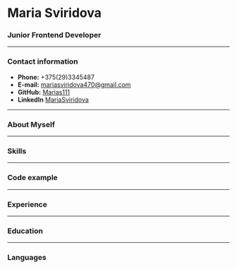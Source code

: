 # Maria Sviridova
###  Junior Frontend Developer
***
### Contact information
* **Phone:** +375(29)3345487
* **E-mail:** mariasviridova470@gmail.com
* **GitHub:** [Marias111][tag1]
* **LinkedIn** [MariaSviridova][tag2]
***  
### About Myself
***
### Skills
***
### Code example

***
### Experience

***
### Education

***
### Languages


[tag1]: https://github.com/MariaS111
[tag2]: https://www.linkedin.com/in/maria-sviridova-006bba234
